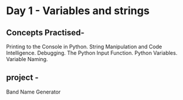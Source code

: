 # Day 1 - Variables and strings

## Concepts Practised-
Printing to the Console in Python.
String Manipulation and Code Intelligence.
Debugging.
The Python Input Function.
Python Variables.
Variable Naming.

## project -
Band Name Generator
